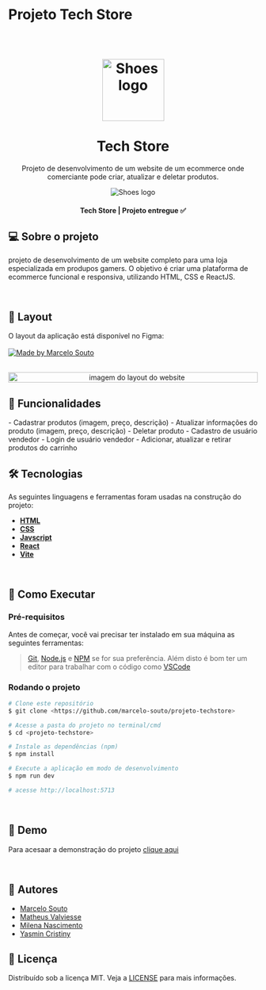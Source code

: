 
# Projeto Tech Store

<h1 align="center" id="project_name">

  <br />

  <img src="https://i.imgur.com/L5GIiZV.png" alt="Shoes logo" height="125" width="125">

  <br />
  <br />
  Tech Store
  <br />

</h1>

<p align="center">Projeto de desenvolvimento de um website de um ecommerce onde comerciante pode criar, atualizar e deletar produtos.</p>

<p align="center">
  <img src="https://user-images.githubusercontent.com/100978478/203310202-0230d7da-502a-4022-a320-69d6e0830606.png" alt="Shoes logo">
</p>

<h4 align="center"> Tech Store | Projeto entregue ✅</h4>

<h2 id="about">💻 Sobre o projeto</h2>
<p>
  projeto de desenvolvimento de um website completo para uma loja especializada em produpos gamers. O objetivo é criar uma plataforma de ecommerce funcional e responsiva, utilizando HTML, CSS e ReactJS.
</p>

</br>

<h2 id="layout">🎨 Layout</h2>
O layout da aplicação está disponível no Figma:
<br />
<br />

<a href="https://www.behance.net/gallery/176393117/Tech-Store">
  <img alt="Made by Marcelo Souto" src="https://img.shields.io/badge/Acessar%20Layout%20-Figma-%235965E0">
</a>
<br />
<br />

<p align="center" style="display: flex; align-items: flex-start; justify-content: center;">
  <img src="https://i.imgur.com/mlq9o9a.png" width="100%" height="100%" alt="imagem do layout do website">
</p>

<h2>📌 Funcionalidades</h2>
- Cadastrar produtos (imagem, preço, descrição)
- Atualizar informações do produto (imagem, preço, descrição)
- Deletar produto
- Cadastro de usuário vendedor
- Login de usuário vendedor
- Adicionar, atualizar e retirar produtos do carrinho


<br />
<h2 id="technologies">🛠 Tecnologias</h2>

As seguintes linguagens e ferramentas foram usadas na construção do projeto:

- **[HTML](https://www.w3schools.com/html/)**
- **[CSS](https://www.w3schools.com/css/default.asp)**
- **[Javscript](https://developer.mozilla.org/pt-BR/docs/Web/JavaScript)**
- **[React](https://react.dev/)**
- **[Vite](https://vitejs.dev/)**

</br>
<h2 id="howto">🧭 Como Executar</h2>      

### Pré-requisitos

Antes de começar, você vai precisar ter instalado em sua máquina as seguintes ferramentas:

> [Git](https://git-scm.com), [Node.js](https://nodejs.org/en/) e [NPM](https://www.npmjs.com/) se for sua preferência.
> Além disto é bom ter um editor para trabalhar com o código como [VSCode](https://code.visualstudio.com/)

### Rodando o projeto

```bash
# Clone este repositório
$ git clone <https://github.com/marcelo-souto/projeto-techstore>

# Acesse a pasta do projeto no terminal/cmd
$ cd <projeto-techstore>

# Instale as dependências (npm)
$ npm install

# Execute a aplicação em modo de desenvolvimento
$ npm run dev

# acesse http://localhost:5713
```
<br/>
<h2 id="demo">🧪 Demo</h2>

Para acesaar a demonstração do projeto 
<a href="https://projeto-techstore.vercel.app/">clique aqui</a>

<br/>

<h2 id="author">🦸 Autores</h2>

<ul>
  <li>
    <a href="https://www.linkedin.com/in/marcelosoutodev/">Marcelo Souto</a>
  </li>
  <li>
    <a href="https://www.linkedin.com/in/matheus-valviesse-11583a24">Matheus Valviesse</a>
  </li>
  <li>
    <a href="https://www.linkedin.com/in/milenadonascimentodesouza/">Milena Nascimento</a>
  </li>
  <li>
    <a href="https://www.linkedin.com/in/yasmin-cristiny-a473291bb/">Yasmin Cristiny</a>
  </li>
</ul>


<h2 id="license">📝 Licença</h2>

Distribuído sob a licença MIT. Veja a [LICENSE](https://github.com/marcelo-souto/shoes-website/blob/main/LICENSE) para mais informações.
